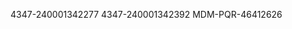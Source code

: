 4347-240001342277
4347-240001342392
MDM-PQR-46412626

<span id="2" data-emoji="🤔" class="b96 emojik wa" aria-label="🤔" tabindex="-1" data-emoji-index="2" style="background-position: -64px -96px;"></span>